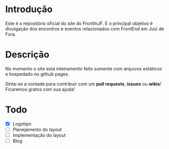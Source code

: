 # Introdução

Este é o repositório oficial do site do FrontInJF.
E o principal objetivo é divulgação dos encontros e eventos relacionados com FrontEnd em Juiz de Fora.

# Descrição

No momento o site esta inteiramento feito somente com arquivos estáticos e hospedado no github pages.

Sinta-se a vontade para contribuir com um **pull requests**, **issues** ou **wikis**! Ficaremos gratos com sua ajuda!

# Todo

 - [x] Logotipo
 - [ ] Planejamento do layout
 - [ ] Implementação do layout
 - [ ] Blog
